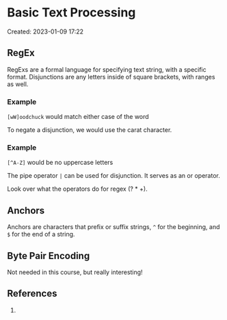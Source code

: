 # Basic Text Processing
Created: 2023-01-09 17:22

## RegEx
RegExs are a formal language for specifying text string, with a specific format. Disjunctions are any letters inside of square brackets, with ranges as well.
### Example
`[wW]oodchuck` would match either case of the word

To negate a disjunction, we would use the carat character.
### Example
`[^A-Z]` would be no uppercase letters

The pipe operator `|` can be used for disjunction. It serves as an or operator.

Look over what the operators do for regex (? * +).

## Anchors
Anchors are characters that prefix or suffix strings, `^` for the beginning, and `$` for the end of a string.

## Byte Pair Encoding
Not needed in this course, but really interesting!

## References
1. 